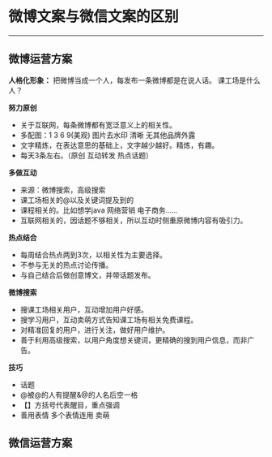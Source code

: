 # 微博文案与微信文案的区别
---

## 微博运营方案

**人格化形象：** 把微博当成一个人，每发布一条微博都是在说人话。 课工场是什么人？

**努力原创**
- 关于互联网，每条微博都有宽泛意义上的相关性。
- 多配图：1 3 6 9(美观) 图片去水印 清晰 无其他品牌外露
- 文字精炼，在表达意思的基础上，文字越少越好。精炼，有趣。
- 每天3条左右。（原创 互动转发 热点话题）

**多做互动**
- 来源：微博搜索，高级搜索
- 课工场相关的@以及关键词提及到的
- 课程相关的。比如想学java 网络营销 电子商务……
- 互联网相关的，因话题不够相关，所以互动时侧重原微博内容有吸引力。

**热点结合**
- 每周结合热点两到3次，以相关性为主要选择。
- 不参与无关的热点讨论传播。
- 与自己结合后做创意博文，并带话题发布。

**微博搜索**
- 搜课工场相关用户，互动增加用户好感。
- 搜学习用户，互动卖萌方式告知课工场有相关免费课程。
- 对精准回复的用户，进行关注，做好用户维护。
- 善于利用高级搜索，以用户角度想关键词，更精确的搜到用户信息，而非广告。

**技巧**
- 话题
- @被@的人有提醒&@的人名后空一格
- 【】方括号代表醒目，重点强调
- 善用表情 多个表情连用 卖萌

## 微信运营方案

